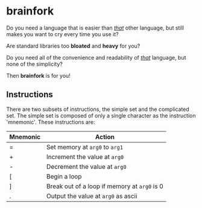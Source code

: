 # brainfork

Do you need a language that is easier than [_that_](https://en.wikipedia.org/wiki/Brainfuck) other language, but still makes you want to cry every time you use it? 

Are standard libraries too **bloated** and **heavy** for you?

Do you need all of the convenience and readability of [_that_](https://en.wikipedia.org/wiki/Brainfuck) language, but none of the simplicity?

Then **brainfork** is for you!

## Instructions
There are two subsets of instructions, the simple set and the complicated set. The simple set is composed of only a single character as the instruction 'mnemonic'. These instructions are:

|Mnemonic|Action                                    |
|---|-----------------------------------------------|
| = | Set memory at `arg0` to `arg1`                |
| + | Increment the value at `arg0`                 |
| - | Decrement the value at `arg0`                 |
|\[ | Begin a loop                                  |
|\] | Break out of a loop if memory at `arg0` is 0  |
| . | Output the value at `arg0` as ascii           |